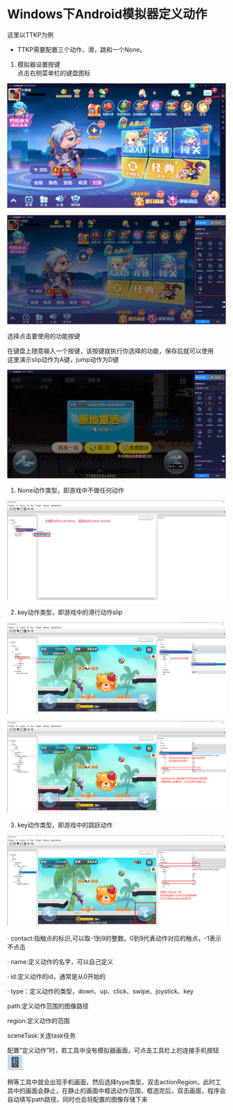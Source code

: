 # Windows下Android模拟器定义动作

这里以TTKP为例  
- TTKP需要配置三个动作，滑，跳和一个None。

1. 模拟器设置按键  
点击右侧菜单栏的键盘图标

![img](../img/Windows/end.png)

![img](../img/Windows/end2.png)

选择点击要使用的功能按键

在键盘上随意输入一个按键，该按键就执行你选择的功能，保存后就可以使用  
这里演示slip动作为A键，jump动作为D键

![img](../img/Windows/nn.png)

1. None动作类型，即游戏中不做任何动作  

![img](../img/New_SDKTool/ProjectIMTrain/actionNone.png)  

2. key动作类型，即游戏中的滑行动作slip

![img](../img/New_SDKTool/ProjectIMTrain/keyTypeSlip.png)  

![img](../img/New_SDKTool/ProjectIMTrain/slipAlphabet.png)  


3. key动作类型，即游戏中的跳跃动作

![img](../img/New_SDKTool/ProjectIMTrain/jumpAplphabet.png) 

· contact:指触点的标识,可以取-1到9的整数。0到9代表动作对应的触点，-1表示不点击

· name:定义动作的名字，可以自己定义

· id:定义动作的id，通常是从0开始的

· type：定义动作的类型，down、up、click、swipe、joystick、key 

path:定义动作范围的图像路径

region:定义动作的范围

sceneTask:关连task任务

配置“定义动作”时，若工具中没有模拟器画面，可点击工具栏上的连接手机按钮![img](../img/New_SDKTool/ProjectIMTrain/phoneIco.png)

稍等工具中就会出现手机画面，然后选择type类型，双击actionRegion，此时工具中的画面会静止，在静止的画面中框选动作范围，框选完后，双击画面，程序会自动填写path路径，同时也会将配置的图像存储下来